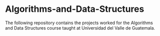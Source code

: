 # Algorithms-and-Data-Structures
The following repository contains the projects worked for the Algorithms and Data Structures course taught at Universidad del Valle de Guatemala.
